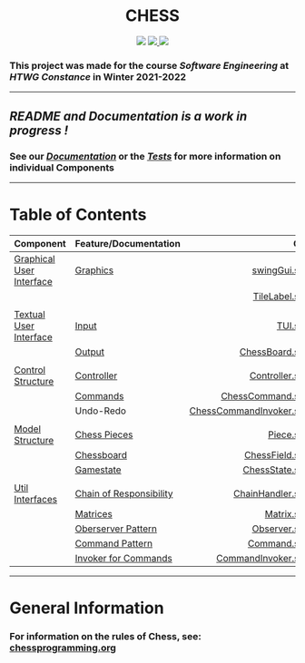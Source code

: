 <p align="center">
  
  <h1 align="center">CHESS</h3>
</p>

<p align="center">
  <img src="https://github.com/emanuelk02/Chess/actions/workflows/scala.yml/badge.svg?branch=main" /> 
  <a href="https://coveralls.io/github/emanuelk02/Chess?branch=main">
    <img src="https://coveralls.io/repos/github/emanuelk02/Chess/badge.svg?branch=main" />
  </a>
  <a href="https://codecov.io/gh/emanuelk02/Chess">
    <img src="https://codecov.io/gh/emanuelk02/Chess/branch/main/graph/badge.svg?token=UFUM75SWX4)](https://codecov.io/gh/emanuelk02/Chess" />
  </a>
</p>
  
### This project was made for the course **_Software Engineering_** at **_HTWG Constance_** in **Winter 2021-2022**

---

## *README and Documentation is a work in progress !*

### See our **_[Documentation](docs)_** or the **_[Tests](src/test/scala/de/htwg/se/chess)_** for more information on individual **Components**

---

# Table of Contents

| **Component** | **Feature/Documentation** | **Code** | **Tests** |
| :------     | :------     |   -----: |   ------: |
  | [Graphical User Interface](src/main/scala/de/htwg/se/chess/aview/gui) | [Graphics](docs/gui) | [swingGui.scala](src/main/scala/de/htwg/se/chess/aview/gui/swingGUI.scala) | |
| | | [TileLabel.scala](src/main/scala/de/htwg/se/chess/aview/gui/TileLabel.scala) | |
| | | |
  | [Textual User Interface](src/main/scala/de/htwg/se/chess/aview) | [Input](docs/tui/#using-the-tui) | [TUI.scala](src/main/scala/de/htwg/se/chess/aview/TUI.scala) | [TUISpec.scala](src/test/scala/de/htwg/se/chess/aview/TUISpec.scala) |
| | [Output](docs/tui/#board-representation) | [ChessBoard.scala](src/main/scala/de/htwg/se/chess/model/gameDataComponent/gameDataBaseImpl/ChessBoard.scala) | [ChessBoardSpec.scala](src/test/scala/de/htwg/se/chess/model/gameDataComponent/gameDataBaseImpl/ChessBoardSpec.scala) |
| | | |
   | [Control Structure](src/main/scala/de/htwg/se/chess/controller/controllerComponent) | [Controller](https://en.wikipedia.org/wiki/Model–view–controller) | [Controller.scala](src/main/scala/de/htwg/se/chess/controller/controllerComponent/controllerBaseImpl/Controller.scala) | [ControllerSpec.scala](src/test/scala/de/htwg/se/chess/controller/controllerComponent/controllerBaseImpl/ControllerSpec.scala) |
   | | [Commands](docs/controller/commands/Readme.md) | [ChessCommand.scala](src/main/scala/de/htwg/se/chess/controller/controllerComponent/controllerBaseImpl/ChessCommand.scala) | [ChessCommandSpec.scala](src/test/scala/de/htwg/se/chess/controller/controllerComponent/controllerBaseImpl/ChessCommandSpec.scala) |
   | | Undo-Redo | [ChessCommandInvoker.scala](src/main/scala/de/htwg/se/chess/controller/controllerComponent/controllerBaseImpl/ChessCommandInvoker.scala) | [ChessCommandInvokerSpec.scala](src/test/scala/de/htwg/se/chess/controller/controllerComponent/controllerBaseImpl/ChessCommandInvokerSpec.scala) |
| | | |
   | [Model Structure](src/main/scala/de/htwg/se/chess/model) | [Chess Pieces](https://www.chessprogramming.org/Pieces) | [Piece.scala](src/main/scala/de/htwg/se/chess/model/Piece.scala) | [PiecesSpec.scala](src/test/scala/de/htwg/se/chess/model/PiecesSpec.scala) |
   | | [Chessboard](docs/model/gamedata) | [ChessField.scala](src/main/scala/de/htwg/se/chess/model/gameDataComponent/gameDataBaseImpl/ChessField.scala) | [ChessFieldSpec.scala](src/test/scala/de/htwg/se/chess/model/gameDataComponent/gameDataBaseImpl/ChessFieldSpec.scala) |
   | | [Gamestate](docs/model/gamedata/#chessstate) | [ChessState.scala](src/main/scala/de/htwg/se/chess/model/gameDataComponent/gameDataBaseImpl/ChessState.scala) | [ChessStateSpec.scala](src/test/scala/de/htwg/se/chess/model/gameDataComponent/gameDataBaseImpl/ChessStateSpec.scala) |
| | | |
   | [Util Interfaces](src/main/scala/de/htwg/se/chess/util) | [Chain of Responsibility](https://www.tutorialspoint.com/design_pattern/chain_of_responsibility_pattern.htm) |[ChainHandler.scala](src/main/scala/de/htwg/se/chess/util/ChainHandler.scala) | [ChainHandlerSpec.scala](src/test/scala/de/htwg/se/chess/util/ChainHandlerSpec.scala)
   | | [Matrices](https://en.wikipedia.org/wiki/Matrix_(mathematics)) | [Matrix.scala](src/main/scala/de/htwg/se/chess/util/Matrix.scala) | [MatrixSpec.scala](src/test/scala/de/htwg/se/chess/util/MatrixSpec.scala) |
   | | [Oberserver Pattern](https://www.tutorialspoint.com/design_pattern/observer_pattern.htm) | [Observer.scala](src/main/scala/de/htwg/se/chess/util/Observer.scala) | [ObserverSpec.scala](src/test/scala/de/htwg/se/chess/util/ObserverSpec.scala) |
   | | [Command Pattern](https://www.tutorialspoint.com/design_pattern/command_pattern.htm) | [Command.scala](src/main/scala/de/htwg/se/chess/util/Command.scala) | [CommandSpec.scala](src/test/scala/de/htwg/se/chess/util/CommandSpec.scala) |
   | | [Invoker for Commands](https://stackoverflow.com/questions/37512006/role-of-invoker-class-in-command-pattern) | [CommandInvoker.scala](src/main/scala/de/htwg/se/chess/util/CommandInvoker.scala) | [CommandInvokerSpec.scala](src/test/scala/de/htwg/se/chess/util/CommandInvokerSpec.scala)

---

# General Information

 ### For information on the **rules of Chess**, see: [chessprogramming.org](https://www.chessprogramming.org/Rules_of_Chess)


